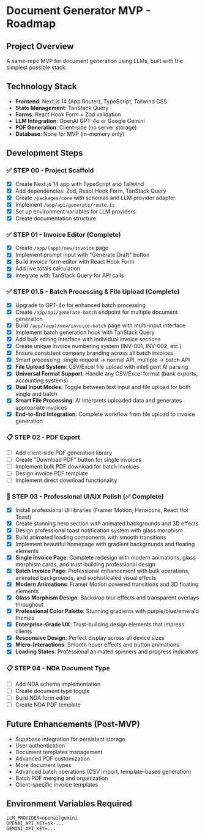 # Document Generator MVP - Roadmap

## Project Overview

A same-repo MVP for document generation using LLMs, built with the simplest possible stack.

## Technology Stack

- **Frontend**: Next.js 14 (App Router), TypeScript, Tailwind CSS
- **State Management**: TanStack Query
- **Forms**: React Hook Form + Zod validation
- **LLM Integration**: OpenAI GPT-4o or Google Gemini
- **PDF Generation**: Client-side (no server storage)
- **Database**: None for MVP (in-memory only)

## Development Steps

### ✅ STEP 00 - Project Scaffold

- [x] Create Next.js 14 app with TypeScript and Tailwind
- [x] Add dependencies: Zod, React Hook Form, TanStack Query
- [x] Create `/packages/core` with schemas and LLM provider adapter
- [x] Implement `/app/api/generate/route.ts`
- [x] Set up environment variables for LLM providers
- [x] Create documentation structure

### ✅ STEP 01 - Invoice Editor (Complete)

- [x] Create `/app/(app)/new/invoice` page
- [x] Implement prompt input with "Generate Draft" button
- [x] Build invoice form editor with React Hook Form
- [x] Add live totals calculation
- [x] Integrate with TanStack Query for API calls

### ✅ STEP 01.5 - Batch Processing & File Upload (Complete)

- [x] Upgrade to GPT-4o for enhanced batch processing
- [x] Create `/app/api/generate-batch` endpoint for multiple document generation
- [x] Build `/app/(app)/new/invoice-batch` page with multi-input interface
- [x] Implement batch generation hook with TanStack Query
- [x] Add bulk editing interface with individual invoice sections
- [x] Create unique invoice numbering system (INV-001, INV-002, etc.)
- [x] Ensure consistent company branding across all batch invoices
- [x] Smart processing: single request → normal API, multiple → batch API
- [x] **File Upload System**: CSV/Excel file upload with intelligent AI parsing
- [x] **Universal Format Support**: Handle any CSV/Excel format (bank exports, accounting systems)
- [x] **Dual Input Modes**: Toggle between text input and file upload for both single and batch
- [x] **Smart File Processing**: AI interprets uploaded data and generates appropriate invoices
- [x] **End-to-End Integration**: Complete workflow from file upload to invoice generation

### 📋 STEP 02 - PDF Export

- [ ] Add client-side PDF generation library
- [ ] Create "Download PDF" button for single invoices
- [ ] Implement bulk PDF download for batch invoices
- [ ] Design invoice PDF template
- [ ] Implement direct download functionality

### 🎨 STEP 03 - Professional UI/UX Polish (✅ Complete)

- [x] Install professional UI libraries (Framer Motion, Heroicons, React Hot Toast)
- [x] Create stunning hero section with animated backgrounds and 3D effects
- [x] Design professional toast notification system with glass morphism
- [x] Build animated loading components with smooth transitions
- [x] Implement beautiful homepage with gradient backgrounds and floating elements
- [x] **Single Invoice Page**: Complete redesign with modern animations, glass morphism cards, and trust-building professional design
- [x] **Batch Invoice Page**: Professional enhancement with bulk operations, animated backgrounds, and sophisticated visual effects
- [x] **Modern Animations**: Framer Motion powered transitions and 3D floating elements
- [x] **Glass Morphism Design**: Backdrop blur effects and transparent overlays throughout
- [x] **Professional Color Palette**: Stunning gradients with purple/blue/emerald themes
- [x] **Enterprise-Grade UX**: Trust-building design elements that impress clients
- [x] **Responsive Design**: Perfect display across all device sizes
- [x] **Micro-Interactions**: Smooth hover effects and button animations
- [x] **Loading States**: Professional animated spinners and progress indicators

### 📋 STEP 04 - NDA Document Type

- [ ] Add NDA schema implementation
- [ ] Create document type toggle
- [ ] Build NDA form editor
- [ ] Create NDA PDF template

## Future Enhancements (Post-MVP)

- Supabase integration for persistent storage
- User authentication
- Document templates management
- Advanced PDF customization
- More document types
- Advanced batch operations (CSV import, template-based generation)
- Batch PDF merging and organization
- Client-specific invoice templates

## Environment Variables Required

```
LLM_PROVIDER=openai|gemini
OPENAI_API_KEY=sk-...
GEMINI_API_KEY=...
```
